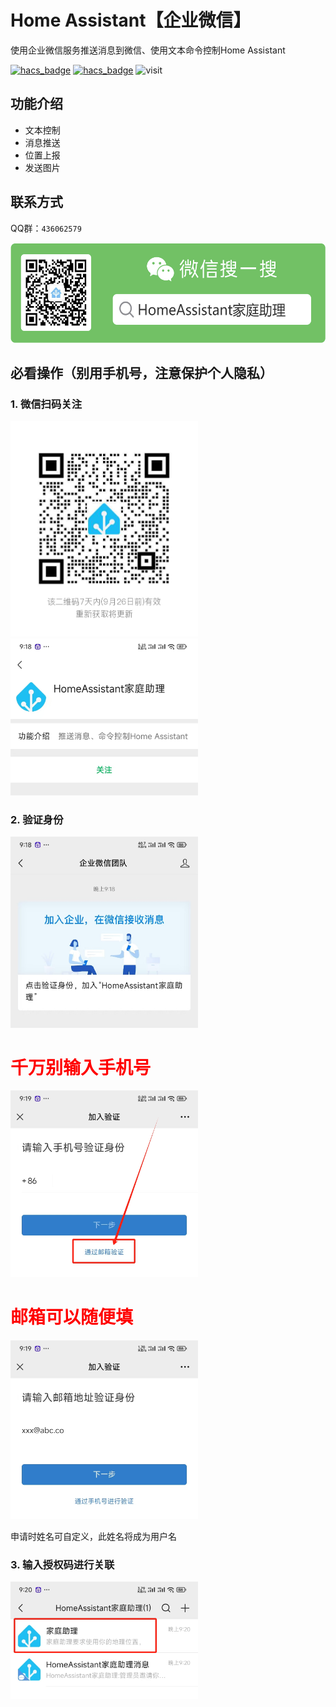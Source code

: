 # Home Assistant【企业微信】

使用企业微信服务推送消息到微信、使用文本命令控制Home Assistant

[![hacs_badge](https://img.shields.io/badge/Home-Assistant-%23049cdb)](https://www.home-assistant.io/)
[![hacs_badge](https://img.shields.io/badge/HACS-Custom-41BDF5.svg)](https://github.com/hacs/integration)
![visit](https://visitor-badge.laobi.icu/badge?page_id=shaonianzhentan.ha_wecom&left_text=visit)


## 功能介绍

- 文本控制
- 消息推送
- 位置上报
- 发送图片


## 联系方式

QQ群：`436062579`

<img src="https://github.com/shaonianzhentan/image/raw/main/ha_wechat/wechat-channel.png" height="160" alt="HomeAssistant家庭助理" title="HomeAssistant家庭助理">

## 必看操作（别用手机号，注意保护个人隐私）

### 1. 微信扫码关注

<img src="https://github.com/shaonianzhentan/image/raw/main/ha_wecom/qrcode-9-26.png" width="300px" />

<img src="https://github.com/shaonianzhentan/image/raw/main/ha_wecom/1.jpg" width="300px" />


### 2. 验证身份


<img src="https://github.com/shaonianzhentan/image/raw/main/ha_wecom/2.jpg" width="300px" />

# <font color=red>**千万别输入手机号**</font>


<img src="https://github.com/shaonianzhentan/image/raw/main/ha_wecom/3.jpg" width="300px" />

# <font color=red>**邮箱可以随便填**</font>


<img src="https://github.com/shaonianzhentan/image/raw/main/ha_wecom/4.jpg" width="300px" />

申请时姓名可自定义，此姓名将成为用户名

### 3. 输入授权码进行关联


<img src="https://github.com/shaonianzhentan/image/raw/main/ha_wecom/5.jpg" width="300px" />
